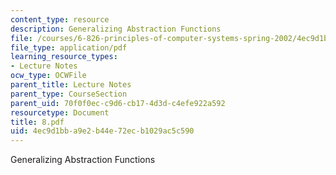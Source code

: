 ```yaml
---
content_type: resource
description: Generalizing Abstraction Functions
file: /courses/6-826-principles-of-computer-systems-spring-2002/4ec9d1bba9e2b44e72ecb1029ac5c590_8.pdf
file_type: application/pdf
learning_resource_types:
- Lecture Notes
ocw_type: OCWFile
parent_title: Lecture Notes
parent_type: CourseSection
parent_uid: 70f0f0ec-c9d6-cb17-4d3d-c4efe922a592
resourcetype: Document
title: 8.pdf
uid: 4ec9d1bb-a9e2-b44e-72ec-b1029ac5c590
---
```

Generalizing Abstraction Functions

